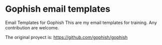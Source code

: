 # Gophish email templates
Email Templates for Gophish
This are my email templates for training.
Any contribution are welcome.

The original proyect is:
https://github.com/gophish/gophish
